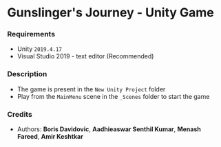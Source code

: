 # Gunslinger's Journey - Unity Game

### Requirements
- Unity `2019.4.17`
- Visual Studio 2019 - text editor (Recommended)

### Description
- The game is present in the `New Unity Project` folder
- Play from the `MainMenu` scene in the `_Scenes` folder to start the game

### Credits
- Authors: __Boris Davidovic__, __Aadhieaswar Senthil Kumar__, __Menash Fareed__, __Amir Keshtkar__
